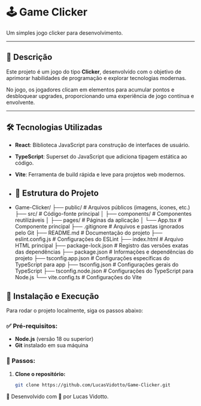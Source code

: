 # 🕹️ Game Clicker

Um simples jogo clicker para desenvolvimento.

---

## 📖 Descrição

Este projeto é um jogo do tipo **Clicker**, desenvolvido com o objetivo de aprimorar habilidades de programação e explorar tecnologias modernas.

No jogo, os jogadores clicam em elementos para acumular pontos e desbloquear upgrades, proporcionando uma experiência de jogo contínua e envolvente.

---

## 🛠️ Tecnologias Utilizadas

- **React**: Biblioteca JavaScript para construção de interfaces de usuário.
- **TypeScript**: Superset do JavaScript que adiciona tipagem estática ao código.
- **Vite**: Ferramenta de build rápida e leve para projetos web modernos.

- ## 📂 Estrutura do Projeto
- Game-Clicker/
├── public/               # Arquivos públicos (imagens, ícones, etc.)
├── src/                  # Código-fonte principal
│    ├── components/      # Componentes reutilizáveis
│    ├── pages/           # Páginas da aplicação
│    └── App.tsx          # Componente principal
├── .gitignore            # Arquivos e pastas ignorados pelo Git
├── README.md             # Documentação do projeto
├── eslint.config.js      # Configurações do ESLint
├── index.html            # Arquivo HTML principal
├── package-lock.json     # Registro das versões exatas das dependências
├── package.json          # Informações e dependências do projeto
├── tsconfig.app.json     # Configurações específicas do TypeScript para app
├── tsconfig.json         # Configurações gerais do TypeScript
├── tsconfig.node.json    # Configurações do TypeScript para Node.js
└── vite.config.ts        # Configurações do Vite

## 🚀 Instalação e Execução

Para rodar o projeto localmente, siga os passos abaixo:

### ✅ Pré-requisitos:
- **Node.js** (versão 18 ou superior)
- **Git** instalado em sua máquina

### 📌 Passos:

1. **Clone o repositório:**
   ```bash
   git clone https://github.com/LucasVidotto/Game-Clicker.git

🚀 Desenvolvido com 💙 por Lucas Vidotto.
